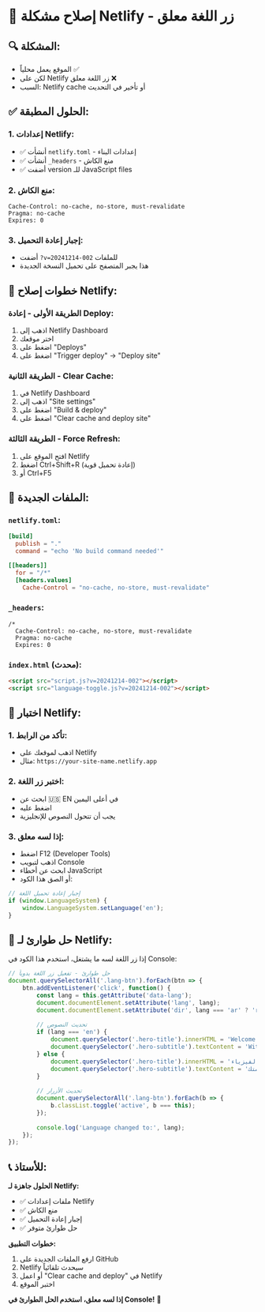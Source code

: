 # 🚀 إصلاح مشكلة Netlify - زر اللغة معلق

## 🔍 المشكلة:
- الموقع يعمل محلياً ✅
- لكن على Netlify زر اللغة معلق ❌
- السبب: Netlify cache أو تأخير في التحديث

## ✅ الحلول المطبقة:

### 1. إعدادات Netlify:
- ✅ أنشأت `netlify.toml` - إعدادات البناء
- ✅ أنشأت `_headers` - منع الكاش
- ✅ أضفت version للـ JavaScript files

### 2. منع الكاش:
```
Cache-Control: no-cache, no-store, must-revalidate
Pragma: no-cache
Expires: 0
```

### 3. إجبار إعادة التحميل:
- أضفت `?v=20241214-002` للملفات
- هذا يجبر المتصفح على تحميل النسخة الجديدة

## 🔧 خطوات إصلاح Netlify:

### الطريقة الأولى - إعادة Deploy:
1. اذهب إلى Netlify Dashboard
2. اختر موقعك
3. اضغط على "Deploys"
4. اضغط على "Trigger deploy" → "Deploy site"

### الطريقة الثانية - Clear Cache:
1. في Netlify Dashboard
2. اذهب إلى "Site settings"
3. اضغط على "Build & deploy"
4. اضغط على "Clear cache and deploy site"

### الطريقة الثالثة - Force Refresh:
1. افتح الموقع على Netlify
2. اضغط Ctrl+Shift+R (إعادة تحميل قوية)
3. أو Ctrl+F5

## 📁 الملفات الجديدة:

### `netlify.toml`:
```toml
[build]
  publish = "."
  command = "echo 'No build command needed'"

[[headers]]
  for = "/*"
  [headers.values]
    Cache-Control = "no-cache, no-store, must-revalidate"
```

### `_headers`:
```
/*
  Cache-Control: no-cache, no-store, must-revalidate
  Pragma: no-cache
  Expires: 0
```

### `index.html` (محدث):
```html
<script src="script.js?v=20241214-002"></script>
<script src="language-toggle.js?v=20241214-002"></script>
```

## 🧪 اختبار Netlify:

### 1. تأكد من الرابط:
- اذهب لموقعك على Netlify
- مثال: `https://your-site-name.netlify.app`

### 2. اختبر زر اللغة:
- ابحث عن 🇺🇸 EN في أعلى اليمين
- اضغط عليه
- يجب أن تتحول النصوص للإنجليزية

### 3. إذا لسه معلق:
- اضغط F12 (Developer Tools)
- اذهب لتبويب Console
- ابحث عن أخطاء JavaScript
- أو الصق هذا الكود:
```javascript
// إجبار إعادة تحميل اللغة
if (window.LanguageSystem) {
    window.LanguageSystem.setLanguage('en');
}
```

## 🚨 حل طوارئ لـ Netlify:

إذا زر اللغة لسه ما يشتغل، استخدم هذا الكود في Console:

```javascript
// حل طوارئ - تفعيل زر اللغة يدوياً
document.querySelectorAll('.lang-btn').forEach(btn => {
    btn.addEventListener('click', function() {
        const lang = this.getAttribute('data-lang');
        document.documentElement.setAttribute('lang', lang);
        document.documentElement.setAttribute('dir', lang === 'ar' ? 'rtl' : 'ltr');
        
        // تحديث النصوص
        if (lang === 'en') {
            document.querySelector('.hero-title').innerHTML = 'Welcome to the World of Physics <span class="highlight">Fun and Simplified</span>';
            document.querySelector('.hero-subtitle').textContent = 'With Professor Islam El-Shenawy, discover the secrets of physics and excel in your studies';
        } else {
            document.querySelector('.hero-title').innerHTML = 'مرحباً بك في عالم الفيزياء <span class="highlight">الممتع والمبسط</span>';
            document.querySelector('.hero-subtitle').textContent = 'مع الأستاذ إسلام الشناوي، اكتشف أسرار الفيزياء وتفوق في دراستك';
        }
        
        // تحديث الأزرار
        document.querySelectorAll('.lang-btn').forEach(b => {
            b.classList.toggle('active', b === this);
        });
        
        console.log('Language changed to:', lang);
    });
});
```

## 📞 للأستاذ:

**الحلول جاهزة لـ Netlify:**
- ✅ ملفات إعدادات Netlify
- ✅ منع الكاش
- ✅ إجبار إعادة التحميل
- ✅ حل طوارئ متوفر

**خطوات التطبيق:**
1. ارفع الملفات الجديدة على GitHub
2. Netlify سيحدث تلقائياً
3. أو اعمل "Clear cache and deploy" في Netlify
4. اختبر الموقع

**إذا لسه معلق، استخدم الحل الطوارئ في Console!** 🚀